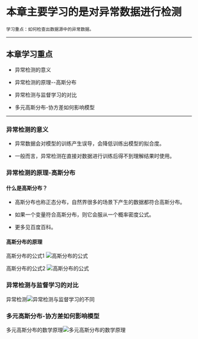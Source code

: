 # 本章主要学习的是对异常数据进行检测

    学习重点：如何检查出数据源中的异常数据。
    
---

 ## 本章学习重点
 
  * 异常检测的意义
  
  * 异常检测的原理--高斯分布
  
  * 异常检测与监督学习的对比
  
  * 多元高斯分布-协方差如何影响模型
  
---  
  
 
### 异常检测的意义

  * 异常数据会对模型的训练产生误导，会降低训练出模型的拟合度。
  
  * 一般而言，异常检测在直接对数据进行训练后得不到理解结果时使用。
  
  


### 异常检测的原理-高斯分布

  #### 什么是高斯分布？
  
   * 高斯分布也称正态分布，自然界很多的场景下产生的数据都符合高斯分布。
   
   * 如果一个变量符合高斯分布，则它会服从一个概率密度公式。
   
   * 更多见百度百科。
   
   #### 高斯分布的原理
   
   高斯分布的公式1 ![高斯分布的公式]()
     
   高斯分布的公式2 ![高斯分布的公式]()
     
     
  ### 异常检测与监督学习的对比
     
   异常检测![异常检测与监督学习的不同]()
     
     
 ### 多元高斯分布-协方差如何影响模型
     
   多元高斯分布的数学原理![多元高斯分布的数学原理]()
   
   
 
  
  
    
